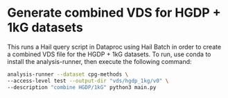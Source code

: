 # Generate combined VDS for HGDP + 1kG datasets

This runs a Hail query script in Dataproc using Hail Batch in order to create a combined VDS file for the HGDP + 1kG datasets. To run, use conda to install the analysis-runner, then execute the following command:

```sh
analysis-runner --dataset cpg-methods \
--access-level test --output-dir "vds/hgdp_1kg/v0" \
--description "combine HGDP/1kG" python3 main.py
```
